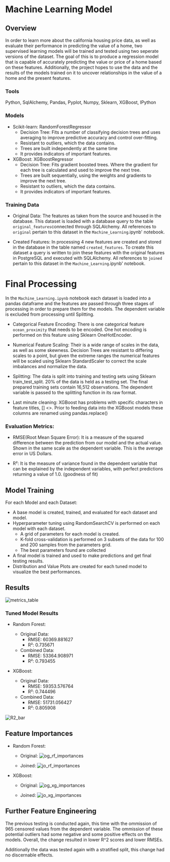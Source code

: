 # Machine Learning Model

## Overview
In order to learn more about the california housing price data, as well as evaluate their performance in predicting the value of a home, two supervised learning models will be trained and tested using two seperate versions of the dataset.
The goal of this is to produce a regression model that is capable of accurately predicting the value or price of a home based on these features. Additionally, the project hopes to use the data and the results of the models trained on it to uncover relationships in the value of a home and the present features. 

### Tools
Python, SqlAlchemy, Pandas, Pyplot, Numpy, Sklearn, XGBoost, IPython

### Models

- Scikit-learn: RandomForestRegressor
    - Decision Tree: Fits a number of classifying decision trees and uses averaging to improve predictive accuracy and control over-fitting.
    - Resistant to outliers, which the data contains.
    - Trees are built independently at the same time
    - It provides indicators of important features.
- XGBoost: XGBoostRegressor
    - Decision Tree: Fits gradient boosted trees. Where the gradient for each tree is calculated and used to improve the next tree.
    - Trees are built sequentially, using the weights and gradients to improve the next tree.
    - Resistant to outliers, which the data contains.
    - It provides indicators of important features.

### Training Data

- Original Data: The features as taken from the source and housed in the database. This dataset is loaded with a database query to the table `original_features`connected through SQLAlchemy. All references to `original` pertain to this dataset in the `Machine_Learning`.ipynb' notebook.

- Created Features: In processing 4 new features are created and stored in the database in the table named `created_features`. To create this dataset a query is written to join these features with the original features in  PostgreSQL and executed with SQLAlchemy. All references to `joined` pertain to this dataset in the `Machine_Learning`.ipynb' notebook.

# Final Processing
In the `Machine_Learning.ipynb` notebook each dataset is loaded into a pandas dataframe and the features are passed through three stages of processing in order to prepare them for the models. The dependent variable is excluded from processing until Splitting.

- Categorical Feature Encoding: There is one categorical feature `ocean_proximity` that needs to be encoded. One hot encoding is performed on this feature using Sklearn OneHotEncoder.

- Numerical Feature Scaling: Their is a wide range of scales in the data, as well as some skewness. Decision Trees are resistant to differing scales to a point, but given the extreme ranges the numerical features will be scaled using Sklearn StandardScaler to correct the scale imbalances and normalize the data.

- Splitting: The data is split into training and testing sets using Sklearn train_test_split. 20% of the data is held as a testing set. The final prepared training sets contain 16,512 observations. The dependent variable is passed to the splitting function in its raw format. 

- Last minute cleaning: XGBoost has problems with specific characters in feature titles, [] <>. Prior to feeding data into the XGBoost models these columns are renamed using pandas.replace()

### Evaluation Metrics:

- RMSE(Root Mean Square Error): It is a measure of the squared difference between the prediction from our model and the actual value. Shown in the same scale as the dependent variable. This is the average error in US Dollars.

- R²: It is the measure of variance found in the dependent variable that can be explained by the independent variables, with perfect predictions returning a value of 1.0. (goodness of fit) 

## Model Training
For each Model and each Dataset:
- A base model is created, trained, and evaluated for each dataset and model.
- Hyperparameter tuning using RandomSearchCV is performed on each model with each dataset.
    - A grid of parameters for each model is created.
    - K-fold cross-validation is performed on 3 subsets of the data for 100 and 200 samples from the parameters grid.
    - The best parameters found are collected
- A final model is trained and used to make predictions and get final testing results.
- Distribution and Value Plots are created for each tuned model to visualize the best performances.


## Results

![metrics_table](https://github.com/TBrickey/Project_One/blob/Jacob/MachineLearning/Resources/metrics_table.png)

### Tuned Model Results
- Random Forest:
    - Original Data:
        - RMSE: 60369.881627
        - R²: 0.735671
    - Combined Data:
        - RMSE: 53364.908971
        - R²: 0.793455

- XGBoost:
    - Original Data:
        - RMSE: 59353.576764
        - R²: 0.744496
    - Combined Data:
        - RMSE: 51731.056427
        - R²: 0.805908

![R2_bar](https://github.com/TBrickey/Project_One/blob/Jacob/MachineLearning/Resources/R2_bar.png)

## Feature Importances

- Random Forest:
    - Original:
    ![og_rf_importances](https://github.com/TBrickey/Project_One/blob/Jacob/MachineLearning/Resources/og_rf_importances.png)

    - Joined:
    ![jo_rf_importances](https://github.com/TBrickey/Project_One/blob/Jacob/MachineLearning/Resources/jo_rf_importances.png)

- XGBoost:
    - Original:
    ![og_xg_importances](https://github.com/TBrickey/Project_One/blob/Jacob/MachineLearning/Resources/og_xg_importances.png)

    - Joined:
    ![jo_xg_importances](https://github.com/TBrickey/Project_One/blob/Jacob/MachineLearning/Resources/jo_xg_importances.png)


## Further Feature Engineering

The previous testing is conducted again, this time with the ommission of 965 censored values from the dependent variable. The ommission of these potential outliers had some negative and some positive effects on the models. Overall, the change resulted in lower R^2 scores and lower RMSEs.

Additionally the data was tested again with a stratified split, this change had no discernable effects.



